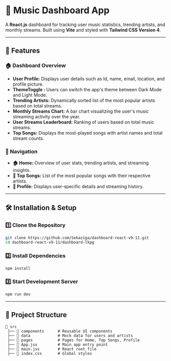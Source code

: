 # 🎵 Music Dashboard App

A **React.js** dashboard for tracking user music statistics, trending artists, and monthly streams. Built using **Vite** and styled with **Tailwind CSS Version 4**.

---

## 📌 Features

### 🏠 Dashboard Overview
- **User Profile:** Displays user details such as Id, name, email, location, and profile picture.
- **ThemeToggle :** Users can switch the app's theme between Dark Mode and Light Mode.
- **Trending Artists:** Dynamically sorted list of the most popular artists based on total streams.
- **Monthly Streams Chart:** A bar chart visualizing the user's music streaming activity over the year.
- **User Streams Leaderboard:** Ranking of users based on total music streams.
- **Top Songs:** Displays the most-played songs with artist names and total stream counts.

### 🔗 Navigation
- **🏠 Home:** Overview of user stats, trending artists, and streaming insights.
- **🎵 Top Songs:** List of the most popular songs with their respective artists.
- **👤 Profile:** Displays user-specific details and streaming history.

---

## 🛠️ Installation & Setup

### 1️⃣ Clone the Repository
```sh
git clone https://github.com/Sekaziga/dashboard-react-v9-11.git
cd dashboard-react-v9-11/dashboard-lkpg
```

### 2️⃣ Install Dependencies
```sh
npm install
```

### 3️⃣ Start Development Server
```sh
npm run dev
```

---

## 📂 Project Structure
```plaintext
📂 src
 ├── 📂 components      # Reusable UI components
 ├── 📂 data            # Mock data for users and artists
 ├── 📂 pages           # Pages for Home, Top Songs, Profile
 ├── 📜 App.jsx         # Main app entry point
 ├── 📜 main.jsx        # React root file
 ├── 📜 index.css       # Global styles
```
